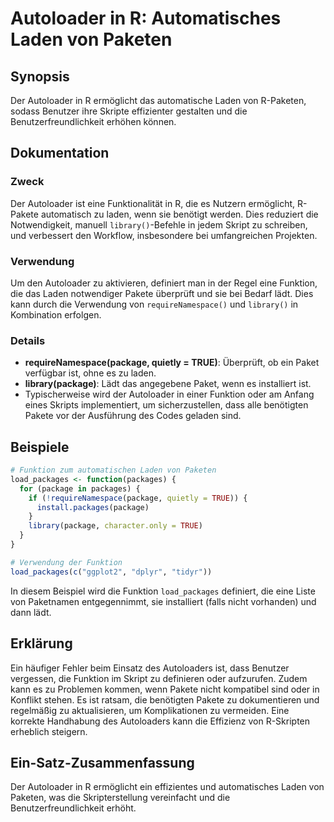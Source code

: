 <!--
Meta Description: # Autoloader in R: Automatisches Laden von Paketen ## Synopsis Der Autoloader in R ermöglicht das automatische Laden von R-Paketen, sodass Benutzer ih...
Meta Keywords: die, und, laden, von, der
-->

# Autoloader in R: Automatisches Laden von Paketen

## Synopsis
Der Autoloader in R ermöglicht das automatische Laden von R-Paketen, sodass Benutzer ihre Skripte effizienter gestalten und die Benutzerfreundlichkeit erhöhen können.

## Dokumentation
### Zweck
Der Autoloader ist eine Funktionalität in R, die es Nutzern ermöglicht, R-Pakete automatisch zu laden, wenn sie benötigt werden. Dies reduziert die Notwendigkeit, manuell `library()`-Befehle in jedem Skript zu schreiben, und verbessert den Workflow, insbesondere bei umfangreichen Projekten.

### Verwendung
Um den Autoloader zu aktivieren, definiert man in der Regel eine Funktion, die das Laden notwendiger Pakete überprüft und sie bei Bedarf lädt. Dies kann durch die Verwendung von `requireNamespace()` und `library()` in Kombination erfolgen.

### Details
- **requireNamespace(package, quietly = TRUE)**: Überprüft, ob ein Paket verfügbar ist, ohne es zu laden.
- **library(package)**: Lädt das angegebene Paket, wenn es installiert ist.
- Typischerweise wird der Autoloader in einer Funktion oder am Anfang eines Skripts implementiert, um sicherzustellen, dass alle benötigten Pakete vor der Ausführung des Codes geladen sind.

## Beispiele
```R
# Funktion zum automatischen Laden von Paketen
load_packages <- function(packages) {
  for (package in packages) {
    if (!requireNamespace(package, quietly = TRUE)) {
      install.packages(package)
    }
    library(package, character.only = TRUE)
  }
}

# Verwendung der Funktion
load_packages(c("ggplot2", "dplyr", "tidyr"))
```

In diesem Beispiel wird die Funktion `load_packages` definiert, die eine Liste von Paketnamen entgegennimmt, sie installiert (falls nicht vorhanden) und dann lädt.

## Erklärung
Ein häufiger Fehler beim Einsatz des Autoloaders ist, dass Benutzer vergessen, die Funktion im Skript zu definieren oder aufzurufen. Zudem kann es zu Problemen kommen, wenn Pakete nicht kompatibel sind oder in Konflikt stehen. Es ist ratsam, die benötigten Pakete zu dokumentieren und regelmäßig zu aktualisieren, um Komplikationen zu vermeiden. Eine korrekte Handhabung des Autoloaders kann die Effizienz von R-Skripten erheblich steigern.

## Ein-Satz-Zusammenfassung
Der Autoloader in R ermöglicht ein effizientes und automatisches Laden von Paketen, was die Skripterstellung vereinfacht und die Benutzerfreundlichkeit erhöht.